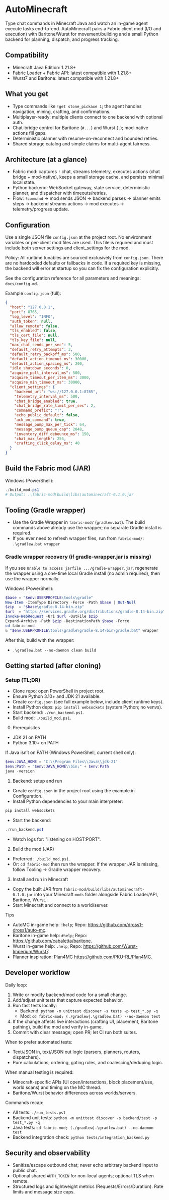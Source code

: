 # AutoMinecraft

Type chat commands in Minecraft Java and watch an in-game agent execute tasks end-to-end. AutoMinecraft pairs a Fabric client mod (I/O and execution) with Baritone/Wurst for movement/building and a small Python backend for planning, dispatch, and progress tracking.

## Compatibility
- Minecraft Java Edition: 1.21.8+
- Fabric Loader + Fabric API: latest compatible with 1.21.8+
- Wurst7 and Baritone: latest compatible with 1.21.8+

## What you get
- Type commands like `!get stone_pickaxe 1`; the agent handles navigation, mining, crafting, and confirmations.
- Multiplayer-ready: multiple clients connect to one backend with optional auth.
- Chat-bridge control for Baritone (`#...`) and Wurst (`.`); mod-native actions fill gaps.
- Deterministic planner with resume-on-reconnect and bounded retries.
- Shared storage catalog and simple claims for multi-agent fairness.

## Architecture (at a glance)
- Fabric mod: captures `!` chat, streams telemetry, executes actions (chat bridge + mod-native), keeps a small storage cache, and persists minimal local state.
- Python backend: WebSocket gateway, state service, deterministic planner, and dispatcher with timeouts/retries.
- Flow: `!command` → mod sends JSON → backend parses → planner emits steps → backend streams actions → mod executes → telemetry/progress update.

## Configuration
Use a single JSON file `config.json` at the project root. No environment variables or per-client mod files are used. This file is required and must include both server settings and client_settings for the mod.

Policy: All runtime tunables are sourced exclusively from `config.json`. There are no hardcoded defaults or fallbacks in code. If a required key is missing, the backend will error at startup so you can fix the configuration explicitly.

See the configuration reference for all parameters and meanings: `docs/config.md`.

Example `config.json` (full):
```json
{
  "host": "127.0.0.1",
  "port": 8765,
  "log_level": "INFO",
  "auth_token": null,
  "allow_remote": false,
  "tls_enabled": false,
  "tls_cert_file": null,
  "tls_key_file": null,
  "max_chat_sends_per_sec": 5,
  "default_retry_attempts": 3,
  "default_retry_backoff_ms": 500,
  "default_action_timeout_ms": 30000,
  "default_action_spacing_ms": 200,
  "idle_shutdown_seconds": 0,
  "acquire_poll_interval_ms": 500,
  "acquire_timeout_per_item_ms": 3000,
  "acquire_min_timeout_ms": 30000,
  "client_settings": {
    "backend_url": "ws://127.0.0.1:8765",
    "telemetry_interval_ms": 500,
    "chat_bridge_enabled": true,
    "chat_bridge_rate_limit_per_sec": 2,
    "command_prefix": "!",
    "echo_public_default": false,
    "ack_on_command": true,
    "message_pump_max_per_tick": 64,
    "message_pump_queue_cap": 2048,
    "inventory_diff_debounce_ms": 150,
    "chat_max_length": 256,
    "crafting_click_delay_ms": 40
  }
}
```

## Build the Fabric mod (JAR)
Windows (PowerShell):
```powershell
./build_mod.ps1
# Output: .\fabric-mod\build\libs\autominecraft-0.1.0.jar
```

## Tooling (Gradle wrapper)
- Use the Gradle Wrapper in `fabric-mod/` (`gradlew.bat`). The build commands above already use the wrapper; no separate Gradle install is required.
- If you ever need to refresh wrapper files, run from `fabric-mod/`: `.\gradlew.bat wrapper`

### Gradle wrapper recovery (if gradle-wrapper.jar is missing)
If you see `Unable to access jarfile .../gradle-wrapper.jar`, regenerate the wrapper using a one-time local Gradle install (no admin required), then use the wrapper normally.

Windows (PowerShell):
```powershell
$base = "$env:USERPROFILE\tools\gradle"
New-Item -ItemType Directory -Force -Path $base | Out-Null
$zip  = "$base\gradle-8.14-bin.zip"
$url  = "https://services.gradle.org/distributions/gradle-8.14-bin.zip"
Invoke-WebRequest -Uri $url -OutFile $zip
Expand-Archive -Path $zip -DestinationPath $base -Force
cd fabric-mod
& "$env:USERPROFILE\tools\gradle\gradle-8.14\bin\gradle.bat" wrapper
```
After this, build with the wrapper:
- `.\gradlew.bat --no-daemon clean build`

## Getting started (after cloning)

### Setup (TL;DR)
- Clone repo; open PowerShell in project root.
- Ensure Python 3.10+ and JDK 21 available.
- Create `config.json` (see full example below, include client runtime keys).
- Install Python deps: `pip install websockets` (system Python; no venvs).
- Start backend: `./run_backend.ps1`.
- Build mod: `./build_mod.ps1`.

0) Prerequisites
- JDK 21 on PATH
- Python 3.10+ on PATH

If Java isn’t on PATH (Windows PowerShell, current shell only):
```powershell
$env:JAVA_HOME = 'C:\\Program Files\\Java\\jdk-21'
$env:Path = "$env:JAVA_HOME\\bin;" + $env:Path
java -version
```

1) Backend: setup and run
- Create `config.json` in the project root using the example in Configuration.
- Install Python dependencies to your main interpreter:
```powershell
pip install websockets
```
- Start the backend:
```powershell
./run_backend.ps1
```
- Watch logs for: "listening on HOST:PORT".

2) Build the mod (JAR)
- Preferred: `./build_mod.ps1`.
- Or: `cd fabric-mod` then run the wrapper. If the wrapper JAR is missing, follow Tooling → Gradle wrapper recovery.

3) Install and run in Minecraft
- Copy the built JAR from `fabric-mod/build/libs/autominecraft-0.1.0.jar` into your Minecraft `mods` folder alongside Fabric Loader/API, Baritone, Wurst.
- Start Minecraft and connect to a world/server.

Tips
- AutoMC in-game help: `!help`; Repo: https://github.com/dross1-dross1/auto-mc.
- Baritone in-game help: `#help`; Repo: https://github.com/cabaletta/baritone.
- Wurst in-game help: `.help`; Repo: https://github.com/Wurst-Imperium/Wurst7.
- Planner inspiration: Plan4MC https://github.com/PKU-RL/Plan4MC.

## Developer workflow

Daily loop:
1) Write or modify backend/mod code for a small change.
2) Add/adjust unit tests that capture expected behavior.
3) Run fast tests locally:
   - Backend: `python -m unittest discover -s tests -p test_*.py -q`
   - Mod: `cd fabric-mod; (./gradlew|.\gradlew.bat) --no-daemon test`
4) If the change affects live interactions (crafting UI, placement, Baritone pathing), build the mod and verify in-game.
5) Commit with clear message; open PR; let CI run both suites.

When to prefer automated tests:
- Text/JSON in, text/JSON out logic (parsers, planners, routers, dispatchers).
- Pure calculations, ordering, gating rules, and coalescing/deduping logic.

When manual testing is required:
- Minecraft-specific APIs (UI open/interactions, block placement/use, world scans) and timing on the MC thread.
- Baritone/Wurst behavior differences across worlds/servers.

Commands recap:
- All tests: `./run_tests.ps1`
- Backend unit tests: `python -m unittest discover -s backend/test -p test_*.py -q`
- Java tests: `cd fabric-mod; (./gradlew|.\gradlew.bat) --no-daemon test`
- Backend integration check: `python tests/integration_backend.py`

## Security and observability
- Sanitize/escape outbound chat; never echo arbitrary backend input to public chat.
- Optional shared `AUTH_TOKEN` for non-local agents; optional TLS when remote.
- Structured logs and lightweight metrics (Requests/Errors/Duration). Rate limits and message size caps.

